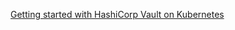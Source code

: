[Getting started with HashiCorp Vault on Kubernetes](https://techsquad.rocks/blog/getting_started_with_hashicorp_vault_on_kubernetes/)
